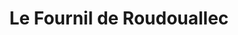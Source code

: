 ---
title: "Le Fournil de Roudouallec"
url: /roudouallec/le-fournil-de-roudouallec/
shop: boulangerie
---